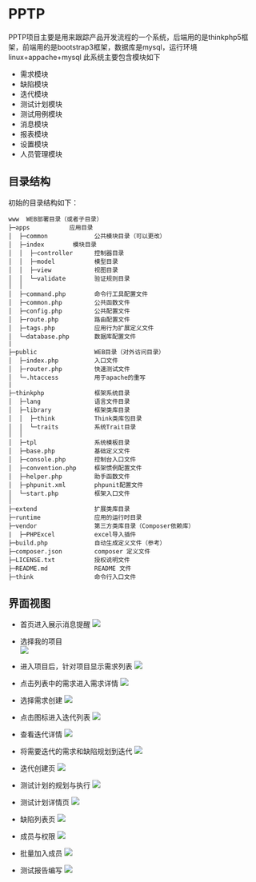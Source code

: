 PPTP
===============
PPTP项目主要是用来跟踪产品开发流程的一个系统，后端用的是thinkphp5框架，前端用的是bootstrap3框架，数据库是mysql，运行环境linux+appache+mysql
此系统主要包含模块如下
 + 需求模块
 + 缺陷模块
 + 迭代模块
 + 测试计划模块
 + 测试用例模块
 + 消息模块
 + 报表模块
 + 设置模块
 + 人员管理模块

## 目录结构

初始的目录结构如下：

~~~
www  WEB部署目录（或者子目录）
├─apps           应用目录
│  ├─common             公共模块目录（可以更改）
│  ├─index        模块目录
│  │  ├─controller      控制器目录
│  │  ├─model           模型目录
│  │  ├─view            视图目录
│  │  └─validate        验证规则目录
│  │
│  ├─command.php        命令行工具配置文件
│  ├─common.php         公共函数文件
│  ├─config.php         公共配置文件
│  ├─route.php          路由配置文件
│  ├─tags.php           应用行为扩展定义文件
│  └─database.php       数据库配置文件
|
├─public                WEB目录（对外访问目录）
│  ├─index.php          入口文件
│  ├─router.php         快速测试文件
│  └─.htaccess          用于apache的重写
|
├─thinkphp              框架系统目录
│  ├─lang               语言文件目录
│  ├─library            框架类库目录
│  │  ├─think           Think类库包目录
│  │  └─traits          系统Trait目录
│  │
│  ├─tpl                系统模板目录
│  ├─base.php           基础定义文件
│  ├─console.php        控制台入口文件
│  ├─convention.php     框架惯例配置文件
│  ├─helper.php         助手函数文件
│  ├─phpunit.xml        phpunit配置文件
│  └─start.php          框架入口文件
│
├─extend                扩展类库目录
├─runtime               应用的运行时目录
├─vendor                第三方类库目录（Composer依赖库）
|  ├─PHPExcel           excel导入插件
├─build.php             自动生成定义文件（参考）
├─composer.json         composer 定义文件
├─LICENSE.txt           授权说明文件
├─README.md             README 文件
├─think                 命令行入口文件
~~~


## 界面视图
* 首页进入展示消息提醒
![](/tapdimage/消息提醒页.png)

* 选择我的项目<br>
![](/tapdimage/我的项目.png)

* 进入项目后，针对项目显示需求列表
![](/tapdimage/需求列表.png)

* 点击列表中的需求进入需求详情
![](/tapdimage/需求详情.png)

* 选择需求创建
![](/tapdimage/需求创建.png)

* 点击图标进入迭代列表
![](/tapdimage/迭代列表.png)

* 查看迭代详情
![](/tapdimage/迭代详情.png)

* 将需要迭代的需求和缺陷规划到迭代
![](/tapdimage/迭代规划需求.png)

* 迭代创建页
![](/tapdimage/迭代页.png)

* 测试计划的规划与执行
![](/tapdimage/测试计划的规划与执行.png)

* 测试计划详情页
![](/tapdimage/测试计划详情.png)

* 缺陷列表页
![](/tapdimage/缺陷列表.png)

* 成员与权限
![](/tapdimage/成员与权限.png)

* 批量加入成员
![](/tapdimage/批量加入成员.png)

* 测试报告编写
![](/tapdimage/测试报告编写.png)


